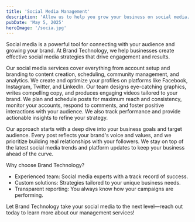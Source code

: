 ```yaml
---
title: 'Social Media Management'
description: 'Allow us to help you grow your business on social media.'
pubDate: 'May 5, 2025'
heroImage: '/socia.jpg'
---
```


Social media is a powerful tool for connecting with your audience and growing your brand. At Brand Technology, we help businesses create effective social media strategies that drive engagement and results.

Our social media services cover everything from account setup and branding to content creation, scheduling, community management, and analytics. We create and optimize your profiles on platforms like Facebook, Instagram, Twitter, and LinkedIn. Our team designs eye-catching graphics, writes compelling copy, and produces engaging videos tailored to your brand. We plan and schedule posts for maximum reach and consistency, monitor your accounts, respond to comments, and foster positive interactions with your audience. We also track performance and provide actionable insights to refine your strategy.

Our approach starts with a deep dive into your business goals and target audience. Every post reflects your brand's voice and values, and we prioritize building real relationships with your followers. We stay on top of the latest social media trends and platform updates to keep your business ahead of the curve.

Why choose Brand Technology?

- Experienced team: Social media experts with a track record of success.
- Custom solutions: Strategies tailored to your unique business needs.
- Transparent reporting: You always know how your campaigns are performing.

Let Brand Technology take your social media to the next level—reach out today to learn more about our management services!
